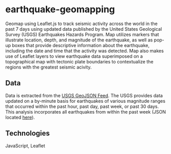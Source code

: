 # earthquake-geomapping

Geomap using Leaflet.js to track seismic activity across the world in the past 7 days using updated data published by the United States Geological Survey (USGS) Earthquakes Hazards Program. Map utilizes markers that illustrate location, depth, and magnitude of the earthquake, as well as pop-up boxes that provide descriptive information about the earthquake, including the date and time that the activity was detected. Map also makes use of Leaflet layers to view earthquake data superimposed on a topographical map with tectonic plate boundaries to contextualize the regions with the greatest seismic acivity.


## Data

Data is extracted from the [USGS GeoJSON Feed](https://earthquake.usgs.gov/earthquakes/feed/v1.0/geojson.php). The USGS provides data updated on a by-minute basis for earthquakes of various magnitude ranges that occurred within the past hour, past day, past week, or past 30 days. This analysis incorporates all earthquakes from within the past week (JSON located [here](https://earthquake.usgs.gov/earthquakes/feed/v1.0/summary/all_week.geojson)).

## Technologies

JavaScript, Leaflet
